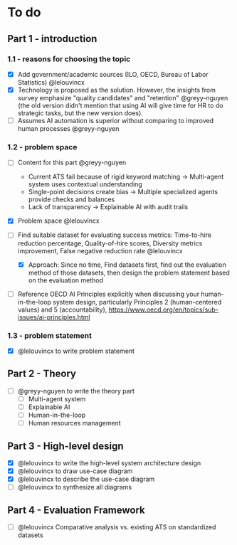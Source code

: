 # To do

## Part 1 - introduction

### 1.1 - reasons for choosing the topic

- [x] Add government/academic sources (ILO, OECD, Bureau of Labor Statistics) @lelouvincx
- [x] Technology is proposed as the solution. However, the insights from survey emphasize "quality candidates" and "retention" @greyy-nguyen (the old version didn't mention that using AI will give time for HR to do strategic tasks, but the new version does).
- [ ] Assumes AI automation is superior without comparing to improved human processes @greyy-nguyen

### 1.2 - problem space

- [ ] Content for this part @greyy-nguyen
  - Current ATS fail because of rigid keyword matching → Multi-agent system uses contextual understanding
  - Single-point decisions create bias → Multiple specialized agents provide checks and balances
  - Lack of transparency → Explainable AI with audit trails

- [x] Problem space @lelouvincx

- [ ] Find suitable dataset for evaluating success metrics: Time-to-hire reduction percentage, Quality-of-hire scores, Diversity metrics improvement, False negative reduction rate @lelouvincx
    - [x] Approach: Since no time, Find datasets first, find out the evaluation method of those datasets, then design the problem statement based on the evaluation method

- [ ] Reference OECD AI Principles explicitly when discussing your human-in-the-loop system design, particularly Principles 2 (human-centered values) and 5 (accountability), https://www.oecd.org/en/topics/sub-issues/ai-principles.html

### 1.3 - problem statement

- [x] @lelouvincx to write problem statement

## Part 2 - Theory

- [ ] @greyy-nguyen to write the theory part
  - [ ] Multi-agent system
  - [ ] Explainable AI
  - [ ] Human-in-the-loop
  - [ ] Human resources management

## Part 3 - High-level design

- [x] @lelouvincx to write the high-level system architecture design
- [x] @lelouvincx to draw use-case diagram
- [x] @lelouvincx to describe the use-case diagram
- [ ] @lelouvincx to synthesize all diagrams

## Part 4 - Evaluation Framework

- [ ] @lelouvincx Comparative analysis vs. existing ATS on standardized datasets